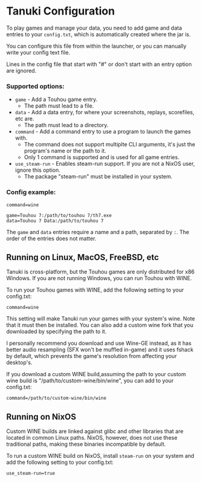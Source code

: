 # Tanuki Configuration

To play games and manage your data, you need to add game and data entries to your ```config.txt```, which is automatically created where the jar is.

You can configure this file from within the launcher, or you can manually write your config text file.

Lines in the config file that start with "#" or don't start with an entry option are ignored.

### Supported options:

* ```game``` - Add a Touhou game entry.
  * The path must lead to a file.
* ```data``` - Add a data entry, for where your screenshots, replays, scorefiles, etc are.
  * The path must lead to a directory.
* ```command``` - Add a command entry to use a program to launch the games with.
  * The command does not support multiplte CLI arguments, it's just the program's name or the path to it.
  * Only 1 command is supported and is used for all game entries.
* ```use_steam-run``` - Enables steam-run support. If you are not a NixOS user, ignore this option.
  * The package "steam-run" must be installed in your system.

### Config example:

```
command=wine

game=Touhou 7:/path/to/touhou 7/th7.exe
data=Touhou 7 Data:/path/to/touhou 7
```

The ```game``` and ```data``` entries require a name and a path, separated by ```:```. The order of the entries does not matter.

## Running on Linux, MacOS, FreeBSD, etc

Tanuki is cross-platform, but the Touhou games are only distributed for x86 Windows. If you are not running Windows, you can run Touhou with WINE.

To run your Touhou games with WINE, add the following setting to your config.txt:
```
command=wine
```
This setting will make Tanuki run your games with your system's wine. Note that it must then be installed. You can also add a custom wine fork that you downloaded by specifying the path to it.

I personally recommend you download and use Wine-GE instead, as it has better audio resampling (SFX won't be muffled in-game) and it uses fshack by default, which prevents the game's resolution from affecting your desktop's.

If you download a custom WINE build,assuming the path to your custom wine build is "/path/to/custom-wine/bin/wine", you can add to your config.txt:
```
command=/path/to/custom-wine/bin/wine
```

## Running on NixOS

Custom WINE builds are linked against glibc and other libraries that are located in common Linux paths. NixOS, however, does not use these traditional paths, making these binaries incompatible by default.

To run a custom WINE build on NixOS, install ```steam-run``` on your system and add the following setting to your config.txt:
```
use_steam-run=true
```
